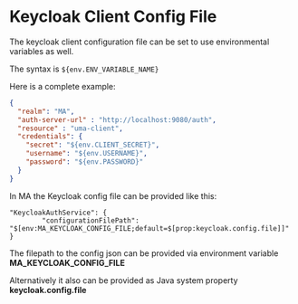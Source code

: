 # Keycloak Client Config File

The keycloak client configuration file can be set to use environmental variables as well.

The syntax is `${env.ENV_VARIABLE_NAME}`

Here is a complete example:

```json
{
  "realm": "MA",
  "auth-server-url" : "http://localhost:9080/auth",
  "resource" : "uma-client",
  "credentials": {
    "secret": "${env.CLIENT_SECRET}",
    "username": "${env.USERNAME}",
    "password": "${env.PASSWORD}"
  }
}
```

In MA the Keycloak config file can be provided like this:

```
"KeycloakAuthService": {
		"configurationFilePath": "$[env:MA_KEYCLOAK_CONFIG_FILE;default=$[prop:keycloak.config.file]]"
}
```

The filepath to the config json can be provided via environment variable **MA_KEYCLOAK_CONFIG_FILE**

Alternatively it also can be provided as Java system property **keycloak.config.file**

